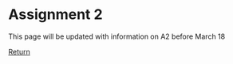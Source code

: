 # Assignment 2
This page will be updated with information on A2 before March 18

[Return](/index.md)
